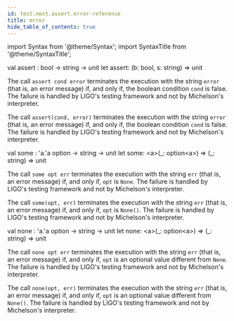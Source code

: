 ```yaml
---
id: test.next.assert.error-reference
title: error
hide_table_of_contents: true
---
```

import Syntax from '@theme/Syntax';
import SyntaxTitle from '@theme/SyntaxTitle';



<SyntaxTitle syntax="cameligo">
val assert : bool -&gt; string -&gt; unit
</SyntaxTitle>
<SyntaxTitle syntax="jsligo">
let assert: (b: bool, s: string) =&gt; unit
</SyntaxTitle>
<Syntax syntax="cameligo">

The call `assert cond error` terminates the execution
          with the string `error` (that is, an error message) if, and only
          if, the boolean condition `cond` is false. The failure is handled
          by LIGO's testing framework and not by Michelson's interpreter.

</Syntax>

<Syntax syntax="jsligo">

The call `assert(cond, error)` terminates the execution
          with the string `error` (that is, an error message) if, and only
          if, the boolean condition `cond` is false. The failure is handled
          by LIGO's testing framework and not by Michelson's interpreter.

</Syntax>


<SyntaxTitle syntax="cameligo">
val some : &#39;a.&#39;a option -&gt; string -&gt; unit
</SyntaxTitle>
<SyntaxTitle syntax="jsligo">
let some: &lt;a&gt;(&#95;: option&lt;a&gt;) =&gt; (&#95;: string) =&gt; unit
</SyntaxTitle>
<Syntax syntax="cameligo">

The call `some opt err` terminates the execution
          with the string `err` (that is, an error message) if, and only if,
          `opt` is `None`. The failure is handled by LIGO's testing
          framework and not by Michelson's interpreter.

</Syntax>

<Syntax syntax="jsligo">

The call `some(opt, err)` terminates the
          execution with the string `err` (that is, an error message) if,
          and only if, `opt` is `None()`. The failure is handled by LIGO's
          testing framework and not by Michelson's interpreter.

</Syntax>


<SyntaxTitle syntax="cameligo">
val none : &#39;a.&#39;a option -&gt; string -&gt; unit
</SyntaxTitle>
<SyntaxTitle syntax="jsligo">
let none: &lt;a&gt;(&#95;: option&lt;a&gt;) =&gt; (&#95;: string) =&gt; unit
</SyntaxTitle>
<Syntax syntax="cameligo">

The call `none opt err` terminates the execution
          with the string `err` (that is, an error message) if, and only if,
          `opt` is an optional value different from `None`. The failure is
          handled by LIGO's testing framework and not by Michelson's
          interpreter.

</Syntax>

<Syntax syntax="jsligo">

The call `none(opt, err)` terminates the
          execution with the string `err` (that is, an error message) if,
          and only if, `opt` is an optional value different from
          `None()`. The failure is handled by LIGO's testing framework and
          not by Michelson's interpreter.

</Syntax>
